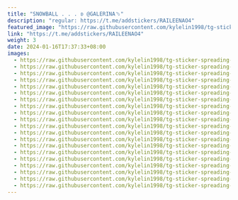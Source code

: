 ```yaml
---
title: "SNOWBALL . . . ʚ @GALERINA﹆"
description: "regular: https://t.me/addstickers/RAILEENAO4"
featured_image: "https://raw.githubusercontent.com/kylelin1998/tg-sticker-spreading-worldwide-images/main/img/556d300d-79bb-4293-b522-2a2caaf69b21.jpg"
link: "https://t.me/addstickers/RAILEENAO4"
weight: 3
date: 2024-01-16T17:37:33+08:00
images:
  - https://raw.githubusercontent.com/kylelin1998/tg-sticker-spreading-worldwide-images/main/img/556d300d-79bb-4293-b522-2a2caaf69b21.jpg
  - https://raw.githubusercontent.com/kylelin1998/tg-sticker-spreading-worldwide-images/main/img/16e348cc-00cf-49db-a574-a5c6fee3227f.jpg
  - https://raw.githubusercontent.com/kylelin1998/tg-sticker-spreading-worldwide-images/main/img/f97878de-f44d-4555-b9ab-e1ac8190b719.jpg
  - https://raw.githubusercontent.com/kylelin1998/tg-sticker-spreading-worldwide-images/main/img/651ded64-36a3-4dbb-a7d3-29b13c5e0cdb.jpg
  - https://raw.githubusercontent.com/kylelin1998/tg-sticker-spreading-worldwide-images/main/img/374a39d4-820f-4cee-8a96-539de83f39c1.jpg
  - https://raw.githubusercontent.com/kylelin1998/tg-sticker-spreading-worldwide-images/main/img/0f7f85c0-6e9d-467b-932d-2980b901c17f.jpg
  - https://raw.githubusercontent.com/kylelin1998/tg-sticker-spreading-worldwide-images/main/img/5798b376-3b0c-427b-8e3b-a7107cd55d22.jpg
  - https://raw.githubusercontent.com/kylelin1998/tg-sticker-spreading-worldwide-images/main/img/65147102-3c42-4366-9e87-28e06430f1a4.jpg
  - https://raw.githubusercontent.com/kylelin1998/tg-sticker-spreading-worldwide-images/main/img/60a72d11-60c8-42a2-98c8-077240a83454.jpg
  - https://raw.githubusercontent.com/kylelin1998/tg-sticker-spreading-worldwide-images/main/img/49e67904-6a2f-4a0e-9de3-0e53c49f99d2.jpg
  - https://raw.githubusercontent.com/kylelin1998/tg-sticker-spreading-worldwide-images/main/img/ad836301-bdc3-4f2a-b92e-324d16581e3c.jpg
  - https://raw.githubusercontent.com/kylelin1998/tg-sticker-spreading-worldwide-images/main/img/05eadbc4-60e4-48bc-aa0d-4f3ff0dba01c.jpg
  - https://raw.githubusercontent.com/kylelin1998/tg-sticker-spreading-worldwide-images/main/img/76782c12-4a36-479c-9dd0-c0c982eb8cf5.jpg
  - https://raw.githubusercontent.com/kylelin1998/tg-sticker-spreading-worldwide-images/main/img/36d86c93-ac4d-46d9-b6fa-5d6f59e447f6.jpg
  - https://raw.githubusercontent.com/kylelin1998/tg-sticker-spreading-worldwide-images/main/img/7444b250-97fd-46ea-8fac-57d38d661ca7.jpg
  - https://raw.githubusercontent.com/kylelin1998/tg-sticker-spreading-worldwide-images/main/img/60da638a-acbb-457b-b7b1-e5fe3d353b11.jpg
  - https://raw.githubusercontent.com/kylelin1998/tg-sticker-spreading-worldwide-images/main/img/3e03fea6-4f07-4aca-ba5c-c5233f20e510.jpg
  - https://raw.githubusercontent.com/kylelin1998/tg-sticker-spreading-worldwide-images/main/img/657390e1-f1db-4033-87eb-086b9b82b644.jpg
  - https://raw.githubusercontent.com/kylelin1998/tg-sticker-spreading-worldwide-images/main/img/2dcaa366-93eb-496b-93a6-8679539d6a80.jpg
  - https://raw.githubusercontent.com/kylelin1998/tg-sticker-spreading-worldwide-images/main/img/de5aa4ba-ba36-441e-a887-133ddd51dbc2.jpg
---
```

